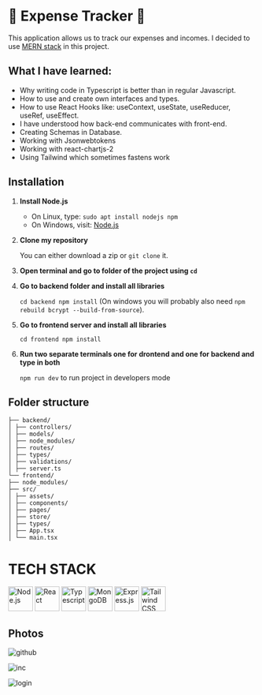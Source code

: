 # 💸 Expense Tracker 💸 

This application allows us to track our expenses and incomes. I decided to use <a href="#TechStack"> MERN stack</a> in this project. 

## What I have learned:
<ul>
<li>Why writing code in Typescript is better than in regular Javascript.</li>
<li>How to use and create own interfaces and types. </li>
<li>How to use React Hooks like: useContext, useState, useReducer, useRef, useEffect.</li>
<li>I have understood how back-end communicates with front-end.</li>
<li>Creating Schemas in Database.</li>
<li>Working with Jsonwebtokens</li>
<li>Working with react-chartjs-2</li>
<li>Using Tailwind which sometimes fastens work</>
</ul>

## Installation

1. **Install Node.js**
    - On Linux, type: ```sudo apt install nodejs npm```
    - On Windows, visit: [Node.js](https://nodejs.org/en/download)
2. **Clone my repository**

    You can either download a zip or ```git clone``` it.
3. **Open terminal and go to folder of the project using ```cd```**
4. **Go to backend folder and install all libraries**

    ```cd backend npm install```
   (On windows you will probably also need ```npm rebuild bcrypt --build-from-source```).

6. **Go to frontend server and install all libraries**

    ```cd frontend npm install```
7. **Run two separate terminals one for drontend and one for backend and type in both**

    ```npm run dev``` to run project in developers mode

## Folder structure
```
├── backend/
│ ├── controllers/
│ ├── models/
│ ├── node_modules/
│ ├── routes/
│ ├── types/
│ ├── validations/
│ ├── server.ts
└── frontend/
├── node_modules/
├── src/
│ ├── assets/
│ ├── components/
│ ├── pages/
│ ├── store/
│ ├── types/
│ ├── App.tsx
│ └── main.tsx
```

## <h1 id="TechStack">TECH STACK</h1>
<div display="flex">
<a href="https://nodejs.org/en" title="Node.js"><img src="https://github.com/get-icon/geticon/blob/master/icons/nodejs-icon.svg" alt="Node.js" width="50px" height="50px"></a> 
<a href="https://reactjs.org/" title="React"><img src="https://github.com/get-icon/geticon/raw/master/icons/react.svg" alt="React" width="50px" height="50px"></a>
<a href="https://www.typescriptlang.org/" title="Typescript"><img src="https://github.com/get-icon/geticon/raw/master/icons/typescript-icon.svg" alt="Typescript" width="50px" height="50px"></a> 
<a href="https://www.mongodb.com" title="MongoDB"><img src="https://github.com/get-icon/geticon/blob/master/icons/mongodb-icon.svg" alt="MongoDB" width="50px" height="50px"></a> 
<a href="https://expressjs.com" title="Express.js"><img src="https://github.com/get-icon/geticon/blob/master/icons/express.svg" alt="Express.js" height="50px"></a>
<a href="https://tailwindcss.com" title="Tailwindcss"><img src="https://github.com/get-icon/geticon/raw/master/icons/tailwindcss-icon.svg" alt="Tailwind CSS" height="50px"></a>
</div>

## Photos
![github](https://github.com/wysogladszymon/Expense-Tracker/assets/128485360/a7708cff-940d-4f45-b166-8fc0227874d0)

![inc](https://github.com/wysogladszymon/Expense-Tracker/assets/128485360/cd7672fa-df83-4893-b820-33cbfac459fb)

![login](https://github.com/wysogladszymon/Expense-Tracker/assets/128485360/8d9864f8-aaff-4dc1-9583-4d77e36b4543)

